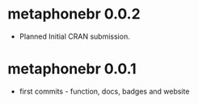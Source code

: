 # metaphonebr 0.0.2

* Planned Initial CRAN submission.

# metaphonebr 0.0.1

* first commits - function, docs, badges and website
